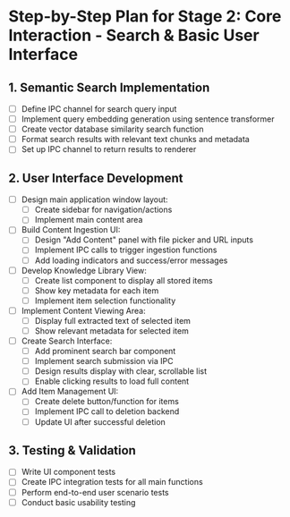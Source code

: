 # Step-by-Step Plan for Stage 2: Core Interaction - Search & Basic User Interface

## 1. Semantic Search Implementation
- [ ] Define IPC channel for search query input
- [ ] Implement query embedding generation using sentence transformer
- [ ] Create vector database similarity search function
- [ ] Format search results with relevant text chunks and metadata
- [ ] Set up IPC channel to return results to renderer

## 2. User Interface Development
- [ ] Design main application window layout:
  - [ ] Create sidebar for navigation/actions
  - [ ] Implement main content area

- [ ] Build Content Ingestion UI:
  - [ ] Design "Add Content" panel with file picker and URL inputs
  - [ ] Implement IPC calls to trigger ingestion functions
  - [ ] Add loading indicators and success/error messages

- [ ] Develop Knowledge Library View:
  - [ ] Create list component to display all stored items
  - [ ] Show key metadata for each item
  - [ ] Implement item selection functionality

- [ ] Implement Content Viewing Area:
  - [ ] Display full extracted text of selected item
  - [ ] Show relevant metadata for selected item

- [ ] Create Search Interface:
  - [ ] Add prominent search bar component
  - [ ] Implement search submission via IPC
  - [ ] Design results display with clear, scrollable list
  - [ ] Enable clicking results to load full content

- [ ] Add Item Management UI:
  - [ ] Create delete button/function for items
  - [ ] Implement IPC call to deletion backend
  - [ ] Update UI after successful deletion

## 3. Testing & Validation
- [ ] Write UI component tests
- [ ] Create IPC integration tests for all main functions
- [ ] Perform end-to-end user scenario tests
- [ ] Conduct basic usability testing 